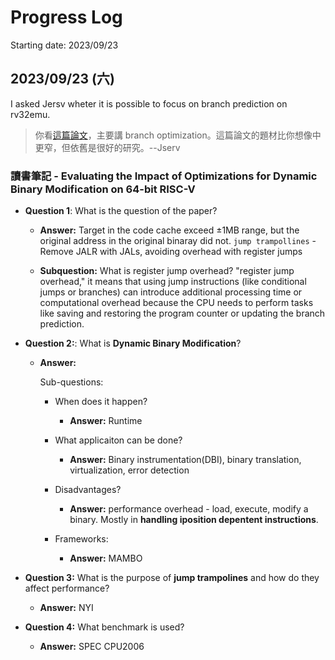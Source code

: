 # Progress Log

Starting date: 2023/09/23

## 2023/09/23 (六)

I asked Jersv wheter it is possible to focus on branch prediction on rv32emu.

> 你看[這篇論文](https://research.manchester.ac.uk/en/publications/evaluating-the-impact-of-optimizations-for-dynamic-binary-modific?fbclid=IwAR0D1Mej_z6l6IVULspspPKKXuw2I1idvFhstq4_MIT2UDFbIladm-6wpVI)，主要講 branch optimization。這篇論文的題材比你想像中更窄，但依舊是很好的研究。--Jserv

### 讀書筆記 - Evaluating the Impact of Optimizations for Dynamic Binary Modification on 64-bit RISC-V

- **Question 1**: What is the question of the paper?
  - **Answer:**
  Target in the code cache exceed ±1MB range, but the original address in the original binaray did not. `jump trampollines` - Remove JALR with JALs, avoiding overhead with register jumps

  - **Subquestion:** What is register jump overhead?
   "register jump overhead," it means that using jump instructions (like conditional jumps or branches) can introduce additional processing time or computational overhead because the CPU needs to perform tasks like saving and restoring the program counter or updating the branch prediction.

- **Question 2:**: What is **Dynamic Binary Modification**?
  - **Answer:**

    Sub-questions:

    - When does it happen?
      - **Answer:**
      Runtime

    - What applicaiton can be done?
      - **Answer:**
      Binary instrumentation(DBI), binary translation, virtualization, error detection

    - Disadvantages?
      - **Answer:**
      performance overhead - load, execute, modify a binary. Mostly in **handling iposition depentent instructions**.

    - Frameworks:
      - **Answer:**
      MAMBO

- **Question 3:** What is the purpose of **jump trampolines** and how do they affect performance?
  - **Answer:**
  NYI

- **Question 4:** What benchmark is used?
  - **Answer:**
  SPEC CPU2006